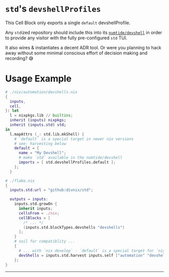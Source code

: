 # `std`'s `devshellProfiles`

This Cell Block only exports a single `default` devshellProfile.

Any `std`ized repository should include this into its [`numtide/devshell`][devshell]
in order to provide any visitor with the fully pre-configured `std` TUI.

It also wires & instantiates a decent ADR tool. Or were you planning to hack away
without some minimal conscious effort of decision making and recording? 😅

# Usage Example

```nix
# ./nix/automation/devshells.nix
{
  inputs,
  cell,
}: let
  l = nixpkgs.lib // builtins;
  inherit (inputs) nixpkgs;
  inherit (inputs.std) std;
in
  l.mapAttrs (_: std.lib.mkShell) {
    # `default` is a special target in newer nix versions
    # see: harvesting below
    default = {
      name = "My Devshell";
      # make `std` available in the numtide/devshell
      imports = [ std.devshellProfiles.default ];
    };
  }
```

```nix
# ./flake.nix
{
  inputs.std.url = "github:divnix/std";

  outputs = inputs:
    inputs.std.growOn {
      inherit inputs;
      cellsFrom = ./nix;
      cellBlocks = [
        /* ... */
        (inputs.std.blockTypes.devshells "devshells")
      ];
    }
    # soil for compatiblity ...
    {
      # ... with `nix develop` - `default` is a special target for `nix develop`
      devShells = inputs.std.harvest inputs.self ["automation" "devshells"];
    };
}
```

---

[devshell]: https://github.com/numtide/devshell
